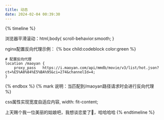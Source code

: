 ```yaml
---
title: 动态
date: 2024-02-04 00:39:30
---
```



{% timeline %}
<!-- node 2024 年 4 月 8 日 -->
浏览器平滑滚动：html,body{ scroll-behavior:smooth; }
<!-- node 2024 年 3 月 8 日 -->
nginx配置反向代理示例：
{% box child:codeblock color:green %}
```
# 配置反向代理
location /maoyan {
    proxy_pass   https://i.maoyan.com/api/mmdb/movie/v3/list/hot.json?ct=%E5%A8%84%E5%BA%95&ci=274&channelId=4;
}
```
{% endbox %}
{% mark 说明：当匹配到/maoyan路径请求时会进行反向代理 %}
<!-- node 2024 年 1 月 19 日 -->
css属性实现宽度自适应内容, width: fit-content;
<!-- node 2024 年 1 月 7 日 -->
上天赐个我一位美丽的姑娘吧，我想谈恋爱了💓，哈哈哈哈
{% endtimeline %}